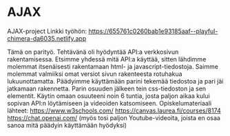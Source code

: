 # AJAX
AJAX-project
Linkki työhön: https://655761c0260bab1e93185aaf--playful-chimera-da6035.netlify.app 

Tämä on parityö. Tehtävänä oli hyödyntää API:a verkkosivun rakentamisessa. Etsimme yhdessä mitä API:a käyttää, sitten lähdimme molemmat itsenäisesti rakentamaan html- ja javascript-tiedostoja. Saimme molemmat valmiiksi omat versiot sivun rakenteesta rotuhakua lukuunottamatta. Päädyimme käyttämään parini tekemää tiedostoa ja pari jäi jatkamaan rakennetta. Parin osuuden jälkeen tein css-tiedoston ja sen elementit. Käytin omaan osuuteeni noin 6 tuntia, josta paljon aikaa kului sopivan API:n löytämiseen ja videoiden katsomiseen. Opiskelumateriaali lähteet: https://www.w3schools.com/ https://canvas.laurea.fi/courses/8174 https://chat.openai.com/ (myös tosi paljon Youtube-videoita, joista en osaa sanoa mitä päädyin käyttämään hyödyksi) 

